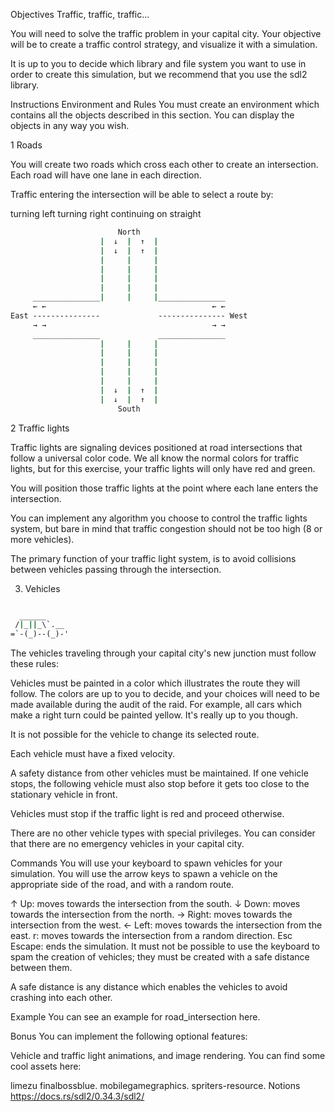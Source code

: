 Objectives
Traffic, traffic, traffic...

You will need to solve the traffic problem in your capital city. Your objective will be to create a traffic control strategy, and visualize it with a simulation.

It is up to you to decide which library and file system you want to use in order to create this simulation, but we recommend that you use the sdl2 library.

Instructions
Environment and Rules
You must create an environment which contains all the objects described in this section. You can display the objects in any way you wish.

1 Roads

You will create two roads which cross each other to create an intersection. Each road will have one lane in each direction.

Traffic entering the intersection will be able to select a route by:

turning left
turning right
continuing on straight

```cmd
                        North
                    |  ↓  |  ↑  |
                    |  ↓  |  ↑  |
                    |     |     |
                    |     |     |
                    |     |     |
                    |     |     |
     _______________|     |     |_______________
     ← ←                                     ← ←
East ---------------             --------------- West
     → →                                     → →
     _______________             _______________
                    |     |     |
                    |     |     |
                    |     |     |
                    |     |     |
                    |     |     |
                    |  ↓  |  ↑  |
                    |  ↓  |  ↑  |
                        South
```
2 Traffic lights

Traffic lights are signaling devices positioned at road intersections that follow a universal color code. We all know the normal colors for traffic lights, but for this exercise, your traffic lights will only have red and green.

You will position those traffic lights at the point where each lane enters the intersection.

You can implement any algorithm you choose to control the traffic lights system, but bare in mind that traffic congestion should not be too high (8 or more vehicles).

The primary function of your traffic light system, is to avoid collisions between vehicles passing through the intersection.

3. Vehicles
```cmd

  ______
 /|_||_\`.__
=`-(_)--(_)-'
```
The vehicles traveling through your capital city's new junction must follow these rules:

Vehicles must be painted in a color which illustrates the route they will follow. The colors are up to you to decide, and your choices will need to be made available during the audit of the raid. For example, all cars which make a right turn could be painted yellow. It's really up to you though.

It is not possible for the vehicle to change its selected route.

Each vehicle must have a fixed velocity.

A safety distance from other vehicles must be maintained. If one vehicle stops, the following vehicle must also stop before it gets too close to the stationary vehicle in front.

Vehicles must stop if the traffic light is red and proceed otherwise.

There are no other vehicle types with special privileges. You can consider that there are no emergency vehicles in your capital city.

Commands
You will use your keyboard to spawn vehicles for your simulation. You will use the arrow keys to spawn a vehicle on the appropriate side of the road, and with a random route.

↑ Up: moves towards the intersection from the south.
↓ Down: moves towards the intersection from the north.
→ Right: moves towards the intersection from the west.
← Left: moves towards the intersection from the east.
r: moves towards the intersection from a random direction.
Esc Escape: ends the simulation.
It must not be possible to use the keyboard to spam the creation of vehicles; they must be created with a safe distance between them.

A safe distance is any distance which enables the vehicles to avoid crashing into each other.

Example
You can see an example for road_intersection here.

Bonus
You can implement the following optional features:

Vehicle and traffic light animations, and image rendering. You can find some cool assets here:

limezu
finalbossblue.
mobilegamegraphics.
spriters-resource.
Notions
https://docs.rs/sdl2/0.34.3/sdl2/
